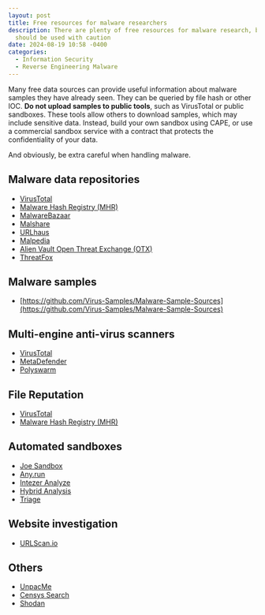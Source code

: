 ```yaml
---
layout: post
title: Free resources for malware researchers
description: There are plenty of free resources for malware research, but they
  should be used with caution
date: 2024-08-19 10:58 -0400
categories:
  - Information Security
  - Reverse Engineering Malware
---
```


Many free data sources can provide useful information about malware samples they
have already seen. They can be queried by file hash or other IOC.
**Do not upload samples to public tools**, such as VirusTotal or public
sandboxes. These tools allow others to download samples, which may include
sensitive data. Instead, build your own sandbox using CAPE, or use a
commercial sandbox service with a contract that protects the confidentiality of
your data.

And obviously, be extra careful when handling malware.

## Malware data repositories

- [VirusTotal](https://www.virustotal.com/)
- [Malware Hash Registry (MHR)](https://hash.cymru.com/)
- [MalwareBazaar](https://bazaar.abuse.ch/)
- [Malshare](https://malshare.com/)
- [URLhaus](https://urlhaus.abuse.ch/)
- [Malpedia](https://malpedia.caad.fkie.fraunhofer.de/)
- [Alien Vault Open Threat Exchange (OTX)](https://otx.alienvault.com/)
- [ThreatFox](https://threatfox.abuse.ch/)

## Malware samples

- [https://github.com/Virus-Samples/Malware-Sample-Sources](https://github.com/Virus-Samples/Malware-Sample-Sources)

## Multi-engine anti-virus scanners

- [VirusTotal](https://www.virustotal.com/)
- [MetaDefender](https://metadefender.opswat.com/)
- [Polyswarm](https://polyswarm.network/)

## File Reputation

- [VirusTotal](https://www.virustotal.com/)
- [Malware Hash Registry (MHR)](https://hash.cymru.com/)

## Automated sandboxes

- [Joe Sandbox](https://www.joesandbox.com/#windows)
- [Any.run](https://any.run/)
- [Intezer Analyze](https://analyze.intezer.com/scan)
- [Hybrid Analysis](https://www.hybrid-analysis.com)
- [Triage](https://tria.ge/)

## Website investigation

- [URLScan.io](https://urlscan.io)

## Others

- [UnpacMe](https://www.unpac.me/)
- [Censys Search](https://censys.com/)
- [Shodan](https://www.shodan.io/)
